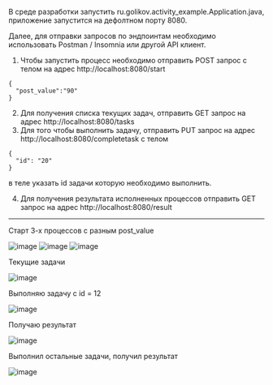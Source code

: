В среде разработки запустить ru.golikov.activity_example.Application.java, приложение запустится на дефолтном порту 8080.

Далее, для отправки запросов по эндпоинтам необходимо использовать Postman / Insomnia или другой API клиент.

  1. Чтобы запустить процесс необходимо отправить POST запрос c телом на адрес http://localhost:8080/start
  
    {
      "post_value":"90"
    } 
    
  2. Для получения списка текущих задач, отправить GET запрос на адрес http://localhost:8080/tasks    
  3. Для того чтобы выполнить задачу, отправить PUT запрос на адрес http://localhost:8080/completetask
    с телом
    
    {
      "id": "20"
    }
    
   в теле указать id задачи которую необходимо выполнить.
   
  4. Для получения результата исполненных процессов отправить GET запрос на адрес http://localhost:8080/result
  
--------------------------------------------------------------------------------------
Старт 3-х процессов с разным post_value

![image](https://user-images.githubusercontent.com/92391770/202876338-394404e2-9429-4faf-ba17-f869845d82f1.png)
![image](https://user-images.githubusercontent.com/92391770/202876359-499e4aaa-4a4d-486e-87b0-0545453f94c5.png)
![image](https://user-images.githubusercontent.com/92391770/202876371-4483b6ad-80ca-449a-ba95-e53c180099e5.png)

Текущие задачи

![image](https://user-images.githubusercontent.com/92391770/202876410-75ecc849-1a56-44dd-a593-bae54a074b22.png)

Выполняю задачу с id = 12 

![image](https://user-images.githubusercontent.com/92391770/202876442-7684b1ba-8bb7-49bb-b221-5ab30393af89.png)

Получаю результат

![image](https://user-images.githubusercontent.com/92391770/202876487-b996c841-173f-433b-9b89-0e0ad179b4a7.png)

Выполнил остальные задачи, получил результат

![image](https://user-images.githubusercontent.com/92391770/202876547-b3575a20-20f1-47d9-9e9b-7a9edf423aa1.png)










